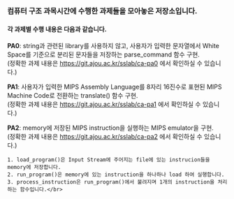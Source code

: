 ### 컴퓨터 구조 과목시간에 수행한 과제들을 모아놓은 저장소입니다.
#### 각 과제별 수행 내용은 다음과 같습니다.

**PA0**: string과 관련된 library를 사용하지 않고, 사용자가 입력한 문자열에서 White Space를 기준으로 분리된 문자들을 저장하는 parse_command 함수 구현.</br>
         (정확한 과제 내용은 https://git.ajou.ac.kr/sslab/ca-pa0 에서 확인하실 수 있습니다.)
 
**PA1**: 사용자가 입력한 MIPS Assembly Language를 8자리 16진수로 표현된 MIPS Machine Code로 전환하는 translate() 함수 구현.</br>
         (정확한 과제 내용은 https://git.ajou.ac.kr/sslab/ca-pa1 에서 확인하실 수 있습니다.)

**PA2**: memory에 저장된 MIPS instruction을 실행하는 MIPS emulator을 구현.</br>
         (정확한 과제 내용은 https://git.ajou.ac.kr/sslab/ca-pa2 에서 확인하실 수 있습니다.)

    1. load_program()은 Input Stream에 주어지는 file에 있는 instrucion들을 memory에 저장합니다.
    2. run_program()은 memory에 있는 instruction을 하나하나 load 하여 실행합니다.
    3. process_instruction은 run_program()에서 불려지며 1개의 instruction을 처리하는 함수입니다.</br>
